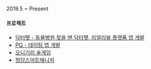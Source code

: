 2019.5 ~ Present

#### 프로젝트
* [닥터펫 - 동물병원 찾을 땐 닥터펫, 리얼리뷰 플랫폼 앱 개발](/projects/app/drpet.html)
* [PQ - 데이팅 앱 개발](/projects/app/pq.html)
* [오니기리 술게임](/projects/game/onigiri.html)
* [청담스마트매니저](/projects/app/smartmanager.html)